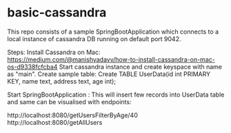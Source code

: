 # basic-cassandra

This repo consists of a sample SpringBootApplication which connects to a local instance of cassandra DB running on default port 9042.

Steps:
Install Cassandra on Mac: https://medium.com/@manishyadavv/how-to-install-cassandra-on-mac-os-d9338fcfcba4
Start cassandra instance and create keyspace with name as "main". Create sample table: Create TABLE UserData(id int PRIMARY KEY, name text, address text, age int);

Start SpringBootApplication : This will insert few records into UserData table and same can be visualised with endpoints:

http://localhost:8080/getUsersFilterByAge/40
http://localhost:8080/getAllUsers

